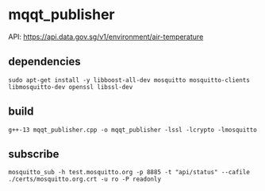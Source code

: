 # mqqt_publisher
API: https://api.data.gov.sg/v1/environment/air-temperature

## dependencies
```
sudo apt-get install -y libboost-all-dev mosquitto mosquitto-clients libmosquitto-dev openssl libssl-dev
```

## build
```
g++-13 mqqt_publisher.cpp -o mqqt_publisher -lssl -lcrypto -lmosquitto
```

## subscribe
```
mosquitto_sub -h test.mosquitto.org -p 8885 -t "api/status" --cafile ./certs/mosquitto.org.crt -u ro -P readonly
```

